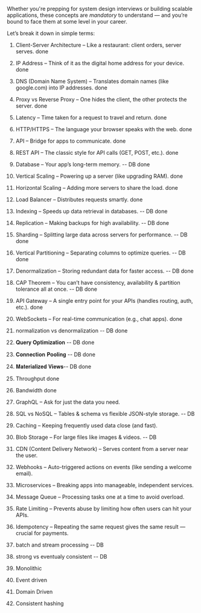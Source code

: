 Whether you're prepping for system design interviews or building scalable applications, these concepts are *mandatory* to understand — and you’re bound to face them at some level in your career.

Let’s break it down in simple terms:
1. Client-Server Architecture – Like a restaurant: client orders, server serves. done
2. IP Address – Think of it as the digital home address for your device. done
3. DNS (Domain Name System) – Translates domain names (like google.com) into IP addresses. done
4. Proxy vs Reverse Proxy – One hides the client, the other protects the server. done
5. Latency – Time taken for a request to travel and return.  done
6. HTTP/HTTPS – The language your browser speaks with the web. done
7. API – Bridge for apps to communicate.  done
8. REST API – The classic style for API calls (GET, POST, etc.). done
10. Database – Your app’s long-term memory. -- DB done
12. Vertical Scaling – Powering up a server (like upgrading RAM). done
13. Horizontal Scaling – Adding more servers to share the load. done
14. Load Balancer – Distributes requests smartly. done
15. Indexing – Speeds up data retrieval in databases. -- DB done
16. Replication – Making backups for high availability. -- DB done
17. Sharding – Splitting large data across servers for performance. -- DB done
18. Vertical Partitioning – Separating columns to optimize queries. -- DB done
20. Denormalization – Storing redundant data for faster access. -- DB done
21. CAP Theorem – You can’t have consistency, availability & partition tolerance all at once. -- DB done
29. API Gateway – A single entry point for your APIs (handles routing, auth, etc.). done
24. WebSockets – For real-time communication (e.g., chat apps). done
31. normalization vs denormalization -- DB done
35. 𝐐𝐮𝐞𝐫𝐲 𝐎𝐩𝐭𝐢𝐦𝐢𝐳𝐚𝐭𝐢𝐨𝐧 -- DB done
36. 𝐂𝐨𝐧𝐧𝐞𝐜𝐭𝐢𝐨𝐧 𝐏𝐨𝐨𝐥𝐢𝐧𝐠 -- DB done
37.  𝐌𝐚𝐭𝐞𝐫𝐢𝐚𝐥𝐢𝐳𝐞𝐝 𝐕𝐢𝐞𝐰𝐬-- DB done
41. Throughput  done
42. Bandwidth done



9. GraphQL – Ask for just the data you need.
11. SQL vs NoSQL – Tables & schema vs flexible JSON-style storage. -- DB
19. Caching – Keeping frequently used data close (and fast).
22. Blob Storage – For large files like images & videos. -- DB
23. CDN (Content Delivery Network) – Serves content from a server near the user.
25. Webhooks – Auto-triggered actions on events (like sending a welcome email).
26. Microservices – Breaking apps into manageable, independent services.
27. Message Queue – Processing tasks one at a time to avoid overload.
28. Rate Limiting – Prevents abuse by limiting how often users can hit your APIs.
30. Idempotency – Repeating the same request gives the same result — crucial for payments.
33. batch and stream processing -- DB
34. strong vs eventualy consistent -- DB
38. Monolithic
39. Event driven
40. Domain Driven
43. Consistent hashing